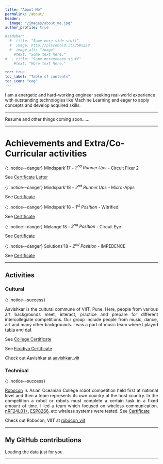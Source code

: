 ```yaml
---
title: "About Me"
permalink: /about/
header:
  image: "/images/about_me.jpg"
author_profile: true

#sidebar:
  #- title: "Some more side stuff"
  #  image: http://placehold.it/350x250
  #  image_alt: "image"
    #text: "Some text here."
#  - title: "Some moreeeeeee stuff"
    #text: "More text here."

toc: true
toc_label: "Table of contents"
toc_icon: "cog"
---
```


I am a energetic and hard-working engineer seeking real-world experience with outstanding technologies like Machine Learning and eager to apply concepts and develop acquired skills.

---

Resume and other things coming soon......

---

# Achievements and Extra/Co-Curricular activities

{: .notice--danger}
Mindspark'17 - *2<sup>nd</sup> Runner Ups* - Circuit Fixer 2

See <a href="https://www.slideshare.net/PranavNatekar/mindspark17-certificate" class="btn btn--success">Certificate</a> <a href="https://www.slideshare.net/PranavNatekar/mindspark17-letter" class="btn btn--danger">Letter</a>  

{: .notice--danger}
Mindspark'18 - *2<sup>nd</sup> Runner Ups* - Micro-Apps

See <a href="https://www.slideshare.net/PranavNatekar/mindspark18-certificate-microapps" class="btn btn--info">Certificate</a>

{: .notice--danger}
Mindspark'18 - *1<sup>st</sup> Position* - Witrified

See <a href="https://www.slideshare.net/PranavNatekar/mindspark-certificate-witrified" class="btn btn--info">Certificate</a>

{: .notice--danger}
Melange'18 - *2<sup>nd</sup> Position* - Circuit Eye

See <a href="https://www.slideshare.net/PranavNatekar/melange18-certificate" class="btn btn--warning">Certificate</a>

{: .notice--danger}
Solutions'18 - *2<sup>nd</sup> Position* - IMPEDENCE

See <a href="https://www.slideshare.net/PranavNatekar/ait-certificate-152725247
" class="btn btn--warning">Certificate</a>

---

## Activities

### Cultural

{: .notice--success}
<div style="text-align: justify">
Aavishkar is the cultural commune of VIIT, Pune. Here, people from various art backgrounds meet, interact, practice and prepare for different intercollegiate competitions. Our group include people from music, dance, art and many other backgrounds.
I was a part of music team where I played <a href="https://en.wikipedia.org/wiki/Tabla">tabla</a> and <a href="https://en.wikipedia.org/wiki/Daf">daf</a>.

See <a href="https://www.slideshare.net/PranavNatekar/aavishkar-certificate" class="btn btn--warning">College Certificate</a>

See <a href="https://www.slideshare.net/PranavNatekar/firodiya-certificate" class="btn btn--danger">Firodiya Certificate</a>
</div>

Check out Aavishkar at <i class="fab fa-fw fa-instagram"></i> <a href="https://www.instagram.com/aavishkar_viit/">aavishkar_viit</a>


### Technical

{: .notice--success}
<div style="text-align: justify">
<a href="https://en.wikipedia.org/wiki/ABU_Robocon">Robocon</a> is Asian Oceanian College robot competition held first at national level and then a team represents its own country at the host country. In the competition a robot or robots must complete a certain task in a fixed amount of time.
I led a team which focused on wireless communication. <a href="https://www.sparkfun.com/datasheets/Components/nRF24L01_prelim_prod_spec_1_2.pdf">nRF24L01+</a>, <a href="https://www.espressif.com/en/products/hardware/esp8266ex/overview">ESP8266</a>, etc wireless systems were tested.
See <a href="https://www.slideshare.net/PranavNatekar/roboconcert" class="btn btn--danger">Certificate</a>
</div>

Check out Robocon, VIIT at <i class="fab fa-fw fa-instagram"></i> <a href="https://www.instagram.com/robocon_viit/">robocon_viit</a>

---

## My GitHub contributions

<!-- Include the library. -->
<script
  src="https://unpkg.com/github-calendar@latest/dist/github-calendar.min.js"
></script>

<!-- Optionally, include the theme (if you don't want to struggle to write the CSS) -->
<link
   rel="stylesheet"
   href="https://unpkg.com/github-calendar@latest/dist/github-calendar-responsive.css"
/>

<!-- Prepare a container for your calendar. -->
<div class="calendar">
    <!-- Loading stuff -->
    Loading the data just for you.
</div>

<script>
    GitHubCalendar(".calendar", "pranav6670");
    // or enable responsive functionality
    GitHubCalendar(".calendar", "pranav6670", { responsive: true });
</script>

---
